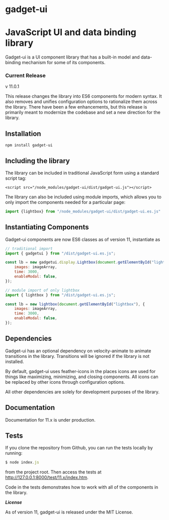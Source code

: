 gadget-ui
=========

# JavaScript UI and data binding library

Gadget-ui is a UI component library that has a built-in model and data-binding mechanism for some of its components.

### Current Release

v 11.0.1

This release changes the library into ES6 components for modern syntax. It also removes and unifies configuration options to rationalize them across the library. There have been a few enhancements, but this release is primarily meant to modernize the codebase and set a new direction for the library.

## Installation

`npm install gadget-ui`

## Including the library

The library can be included in traditional JavaScript form using a standard script tag:

`<script src="/node_modules/gadget-ui/dist/gadget-ui.js"></script>`

The library can also be included using module imports, which allows you to only import the components needed for a particular page:

``` javascript
import {lightbox} from "/node_modules/gadget-ui/dist/gadget-ui.es.js"
```

## Instantiating Components

Gadget-ui components are now ES6 classes as of version 11, instantiate as

``` javascript
// traditional import
import { gadgetui } from "/dist/gadget-ui.es.js";

const lb = new gadgetui.display.Lightbox(document.getElementById("lightbox"), {
	images: imageArray,
	time: 3000,
	enableModal: false,
});

// module import of only lightbox
import { lightbox } from "/dist/gadget-ui.es.js";

const lb = new lightbox(document.getElementById("lightbox"), {
	images: imageArray,
	time: 3000,
	enableModal: false,
});
```

## Dependencies

Gadget-ui has an optional dependency on velocity-animate to animate transitions in the library. Transitions will be ignored if the library is not installed.

By default, gadget-ui uses feather-icons in the places icons are used for things like maximizing, minimizing, and closing components. All icons can be replaced by other icons through configuration options.

All other dependencies are solely for development purposes of the library.

## Documentation

Documentation for 11.x is under production.

## Tests

If you clone the repository from Github, you can run the tests locally by running:

``` javascript
$ node index.js
```

from the project root. Then access the tests at http://127.0.0.1:8000/test/11.x/index.htm.

Code in the tests demonstrates how to work with all of the components in the library.


***License***

As of version 11, gadget-ui is released under the MIT License.
